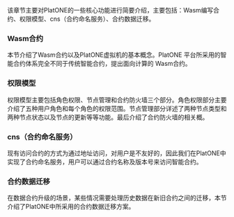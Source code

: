 
该章节主要对PlatONE的一些核心功能进行简要介绍，主要包括：Wasm编写合约、权限模型、cns（合约命名服务）、合约数据迁移。

### Wasm合约

本节介绍了Wasm合约以及PlatONE虚拟机的基本概念。PlatONE 平台所采用的智能合约体系完全不同于传统智能合约，提出面向计算的 Wasm合约。

### 权限模型

权限模型主要包括角色权限、节点管理和合约防火墙三个部分。角色权限部分主要介绍了五种用户角色和每个角色的权限范围。节点管理部分详述了两种节点类型和两种节点状态以及节点的更新等等功能。最后介绍了合约防火墙的相关概。

### cns（合约命名服务）

现有访问合约的方式为通过地址访问，对用户是不友好的，因此我们在PlatONE中实现了合约命名服务，用户可以通过合约名称及版本号来访问智能合约。

### 合约数据迁移

在数据合约升级的场景，某些情况需要处理历史数据在新旧合约之间的迁移，本节介绍了PlatONE中所采用的合约数据迁移方案。

